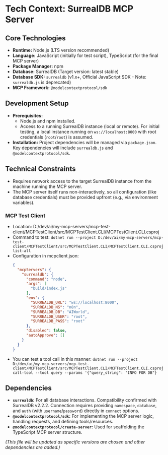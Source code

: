 # Tech Context: SurrealDB MCP Server

## Core Technologies

*   **Runtime:** Node.js (LTS version recommended)
*   **Language:** JavaScript (initially for test script), TypeScript (for the final MCP server)
*   **Package Manager:** npm
*   **Database:** SurrealDB (Target version: latest stable)
*   **Database SDK:** `surrealdb` (v1.x+, Official JavaScript SDK - Note: `surrealdb.js` is deprecated)
*   **MCP Framework:** `@modelcontextprotocol/sdk`

## Development Setup

*   **Prerequisites:**
    *   Node.js and npm installed.
    *   Access to a running SurrealDB instance (local or remote). For initial testing, a local instance running on `ws://localhost:8000` with root credentials (`root`/`root`) is assumed.
*   **Installation:** Project dependencies will be managed via `package.json`. Key dependencies will include `surrealdb.js` and `@modelcontextprotocol/sdk`.

## Technical Constraints

*   Requires network access to the target SurrealDB instance from the machine running the MCP server.
*   The MCP server itself runs non-interactively, so all configuration (like database credentials) must be provided upfront (e.g., via environment variables).

### MCP Test Client
- Location: D:/dev/ai/my-mcp-servers/mcp-test-client/MCPTestClient/src/MCPTestClient.CLI/MCPTestClient.CLI.csproj
- Command to test: `dotnet run --project D:/dev/ai/my-mcp-servers/mcp-test-client/MCPTestClient/src/MCPTestClient.CLI/MCPTestClient.CLI.csproj list-all`
- Configuration in mcpclient.json:
  ```json
  {
    "mcpServers": {
      "surrealdb": {
        "command": "node",
        "args": [
          "build/index.js"
        ],
        "env": {
          "SURREALDB_URL": "ws://localhost:8000",
          "SURREALDB_NS": "n8n",
          "SURREALDB_DB": "AIWorld",
          "SURREALDB_USER": "root",
          "SURREALDB_PASS": "root"
        },
        "disabled": false,
        "autoApprove": []
      }
    }
  }
  ```
 - You can test a tool call in this manner: `dotnet run --project D:/dev/ai/my-mcp-servers/mcp-test-client/MCPTestClient/src/MCPTestClient.CLI/MCPTestClient.CLI.csproj call-tool --tool query --params '{"query_string": "INFO FOR DB"}`

## Dependencies

*   **`surrealdb`:** For all database interactions. Compatibility confirmed with SurrealDB v2.2.2. Connection requires providing `namespace`, `database`, and `auth` (with `username`/`password`) directly in `connect` options.
*   **`@modelcontextprotocol/sdk`:** For implementing the MCP server logic, handling requests, and defining tools/resources.
*   **`@modelcontextprotocol/create-server`:** Used for scaffolding the TypeScript MCP server structure.

*(This file will be updated as specific versions are chosen and other dependencies are added.)*
